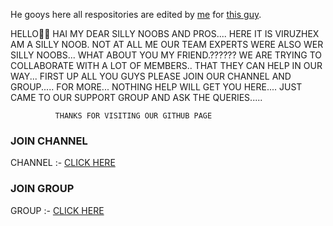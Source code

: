 


He gooys here all respositories are edited by [me](https://t.me/JINN_OF_TG) for [this guy](https://t.me/DK369DK). 

HELLO👋👋
HAI MY DEAR SILLY NOOBS AND PROS.... 
HERE IT IS VIRUZHEX AM A SILLY NOOB. NOT AT ALL ME OUR TEAM EXPERTS WERE ALSO WER SILLY NOOBS... 
WHAT ABOUT YOU MY FRIEND.?????? 
WE ARE TRYING TO COLLABORATE WITH A LOT OF MEMBERS.. THAT THEY CAN HELP IN OUR WAY... 
FIRST UP ALL YOU GUYS PLEASE JOIN OUR CHANNEL AND GROUP..... FOR MORE... 
NOTHING HELP WILL GET YOU HERE.... JUST CAME TO OUR SUPPORT GROUP AND ASK THE QUERIES..... 

               
               
              THANKS FOR VISITING OUR GITHUB PAGE
              
### JOIN CHANNEL


CHANNEL :- [CLICK HERE](https://t.me/Viruzhex_bots) 

  
### JOIN GROUP 


GROUP :- [CLICK HERE](https://t.me/Viruzhex) 
    
     
      
       
      
     
    
   
  

